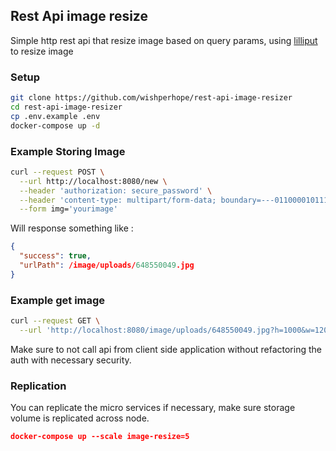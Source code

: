 ## Rest Api image resize

Simple http rest api that resize image based on query params, using [lilliput](https://github.com/discordapp/lilliput) to resize image

### Setup

```bash
git clone https://github.com/wishperhope/rest-api-image-resizer
cd rest-api-image-resizer
cp .env.example .env
docker-compose up -d
```

### Example Storing Image

```bash
curl --request POST \
  --url http://localhost:8080/new \
  --header 'authorization: secure_password' \
  --header 'content-type: multipart/form-data; boundary=---011000010111000001101001' \
  --form img='yourimage'
```

Will response something like :

```json
{
  "success": true,
  "urlPath": /image/uploads/648550049.jpg
}
```

### Example get image

```bash
curl --request GET \
  --url 'http://localhost:8080/image/uploads/648550049.jpg?h=1000&w=1200'
```

Make sure to not call api from client side application without refactoring the auth with necessary security.

### Replication

You can replicate the micro services if necessary, make sure storage volume is replicated across node.

```json
docker-compose up --scale image-resize=5
```
